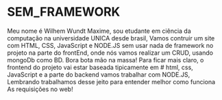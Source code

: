 # SEM_FRAMEWORK
 Meu nome é Wilhem Wundt Maxime, sou etudante em ciência da computação na universidade UNICA desde brasil, Vamos contruir um site com HTML, CSS, JavaScript e NODE.JS sem usar nada de framework no projeto na parte do frontEnd, onde nós vamos realizar um CRUD, usando mongoDb como BD. Bora bota mão na massa!
 Para ficar mais claro, o frontend do projeto vai estar baseada tipicamente em # html, css, JavaScript e a parte do backend vamos trabalhar com NODE.JS, Lembrando trabalhamos desse jeito para entender melhor como funciona As requisições no web!
